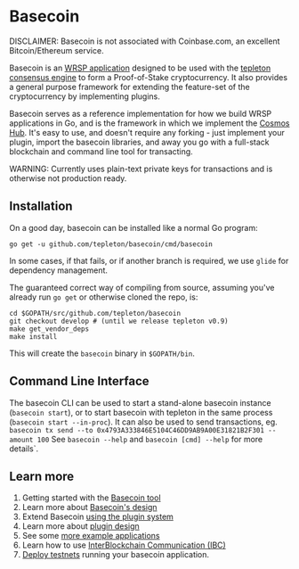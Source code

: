 # Basecoin

DISCLAIMER: Basecoin is not associated with Coinbase.com, an excellent Bitcoin/Ethereum service.

Basecoin is an [WRSP application](https://github.com/tepleton/wrsp) designed to be used with the [tepleton consensus engine](https://tepleton.com/) to form a Proof-of-Stake cryptocurrency.
It also provides a general purpose framework for extending the feature-set of the cryptocurrency
by implementing plugins.

Basecoin serves as a reference implementation for how we build WRSP applications in Go,
and is the framework in which we implement the [Cosmos Hub](https://cosmos.network).
It's easy to use, and doesn't require any forking - just implement your plugin, import the basecoin libraries,
and away you go with a full-stack blockchain and command line tool for transacting.

WARNING: Currently uses plain-text private keys for transactions and is otherwise not production ready.

## Installation

On a good day, basecoin can be installed like a normal Go program:

```
go get -u github.com/tepleton/basecoin/cmd/basecoin
```

In some cases, if that fails, or if another branch is required,
we use `glide` for dependency management.

The guaranteed correct way of compiling from source, assuming you've already 
run `go get` or otherwise cloned the repo, is:

```
cd $GOPATH/src/github.com/tepleton/basecoin
git checkout develop # (until we release tepleton v0.9)
make get_vendor_deps
make install
```

This will create the `basecoin` binary in `$GOPATH/bin`.


## Command Line Interface

The basecoin CLI can be used to start a stand-alone basecoin instance (`basecoin start`),
or to start basecoin with tepleton in the same process (`basecoin start --in-proc`).
It can also be used to send transactions, eg. `basecoin tx send --to 0x4793A333846E5104C46DD9AB9A00E31821B2F301 --amount 100`
See `basecoin --help` and `basecoin [cmd] --help` for more details`.

## Learn more

1. Getting started with the [Basecoin tool](/docs/guide/basecoin-basics.md)
1. Learn more about [Basecoin's design](/docs/guide/basecoin-design.md)
1. Extend Basecoin [using the plugin system](/docs/guide/example-plugin.md)
1. Learn more about [plugin design](/docs/guide/plugin-design.md)
1. See some [more example applications](/docs/guide/more-examples.md)
1. Learn how to use [InterBlockchain Communication (IBC)](/docs/guide/ibc.md)
1. [Deploy testnets](deployment.md) running your basecoin application.


